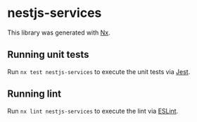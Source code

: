 # nestjs-services

This library was generated with [Nx](https://nx.dev).

## Running unit tests

Run `nx test nestjs-services` to execute the unit tests via
[Jest](https://jestjs.io).

## Running lint

Run `nx lint nestjs-services` to execute the lint via
[ESLint](https://eslint.org/).
